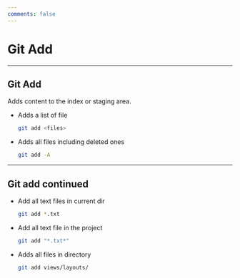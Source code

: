 ```yaml
---
comments: false
---
```


# Git Add

----------

## Git Add

Adds content to the index or staging area.

* Adds a list of file

    ```bash
    git add <files>
    ```

* Adds all files including deleted ones

    ```bash
    git add -A
    ```

----------

## Git add continued

* Add all text files in current dir

    ```bash
    git add *.txt
    ```

* Add all text file in the project

    ```bash
    git add "*.txt*"
    ```

* Adds all files in directory

    ```bash
    git add views/layouts/
    ```
